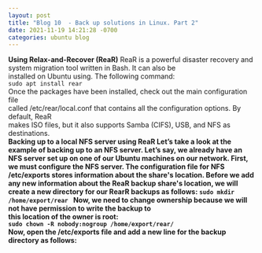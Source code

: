 ```yaml
---
layout: post
title: "Blog 10  - Back up solutions in Linux. Part 2"
date: 2021-11-19 14:21:28 -0700
categories: ubuntu blog
---
```

<b>Using Relax-and-Recover (ReaR)</b>
ReaR is a powerful disaster recovery and system migration tool written in Bash. It can also be <br>installed on Ubuntu using. The following command: <br>
`sudo apt install rear`<br>
Once the packages have been installed, check out the main configuration file <br>called /etc/rear/local.conf that contains all the configuration options. By default, ReaR <br>makes ISO files, but it also supports Samba (CIFS), USB, and NFS as destinations. <br>
<b>Backing up to a local NFS server using ReaR<b>
Let’s take a look at the example of backing up to an NFS server. Let’s say, we already have an <b>NFS server set up on one of our Ubuntu machines on our network.<b>
First, we must configure the NFS server. The configuration file for NFS /etc/exports stores <b>information about the share's location. Before we add any new information about the ReaR <b>backup share's location, we will create a new directory for our RearR backups as follows:<b>
`sudo mkdir /home/export/rear `
Now, we need to change ownership because we will not have permission to write the backup to <br>this location of the owner is root:<br>
`sudo chown -R nobody:nogroup /home/export/rear/`<br>
Now, open the /etc/exports file and add a new line for the backup directory as follows:<br>
<img scr="Picture1.jpg"/>
